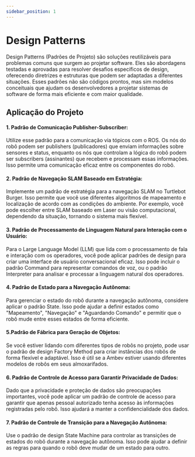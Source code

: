 ```yaml
---
sidebar_position: 1
---
```


# Design Patterns
Design Patterns (Padrões de Projeto) são soluções reutilizáveis para problemas comuns que surgem ao projetar software. Eles são abordagens testadas e aprovadas para resolver desafios específicos de design, oferecendo diretrizes e estruturas que podem ser adaptadas a diferentes situações. Esses padrões não são códigos prontos, mas sim modelos conceituais que ajudam os desenvolvedores a projetar sistemas de software de forma mais eficiente e com maior qualidade.

## Aplicação do Projeto
#### 1. Padrão de Comunicação Publisher-Subscriber: 
Utilize esse padrão para a comunicação via tópicos com o ROS. Os nós do robô podem ser publishers (publicadores) que enviam informações sobre sensores e status, enquanto os nós que controlam a lógica do robô podem ser subscribers (assinantes) que recebem e processam essas informações. Isso permite uma comunicação eficaz entre os componentes do robô.

#### 2. Padrão de Navegação SLAM Baseado em Estratégia:
Implemente um padrão de estratégia para a navegação SLAM no Turtlebot Burger. Isso permite que você use diferentes algoritmos de mapeamento e localização de acordo com as condições do ambiente. Por exemplo, você pode escolher entre SLAM baseado em Laser ou visão computacional, dependendo da situação, tornando o sistema mais flexível.

#### 3. Padrão de Processamento de Linguagem Natural para Interação com o Usuário:
Para o Large Language Model (LLM) que lida com o processamento de fala e interação com os operadores, você pode aplicar padrões de design para criar uma interface de usuário conversacional eficaz. Isso pode incluir o padrão Command para representar comandos de voz, ou o padrão Interpreter para analisar e processar a linguagem natural dos operadores.

#### 4. Padrão de Estado para a Navegação Autônoma:
Para gerenciar o estado do robô durante a navegação autônoma, considere aplicar o padrão State. Isso pode ajudar a definir estados como "Mapeamento", "Navegação" e "Aguardando Comando" e permitir que o robô mude entre esses estados de forma eficiente.

#### 5.Padrão de Fábrica para Geração de Objetos:
Se você estiver lidando com diferentes tipos de robôs no projeto, pode usar o padrão de design Factory Method para criar instâncias dos robôs de forma flexível e adaptável. Isso é útil se a Ambev estiver usando diferentes modelos de robôs em seus almoxarifados.

#### 6. Padrão de Controle de Acesso para Garantir Privacidade de Dados:
Dado que a privacidade e proteção de dados são preocupações importantes, você pode aplicar um padrão de controle de acesso para garantir que apenas pessoal autorizado tenha acesso às informações registradas pelo robô. Isso ajudará a manter a confidencialidade dos dados.

#### 7. Padrão de Controle de Transição para a Navegação Autônoma:
Use o padrão de design State Machine para controlar as transições de estados do robô durante a navegação autônoma. Isso pode ajudar a definir as regras para quando o robô deve mudar de um estado para outro.